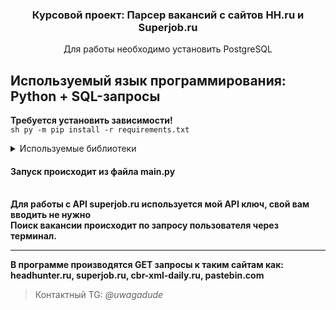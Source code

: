 <div align="center">

  <h3 align="center">Курсовой проект: Парсер вакансий с сайтов HH.ru и Superjob.ru</h3>

  <p align="center">
  
   Для работы необходимо установить PostgreSQL
   
</div>

## Используемый язык программирования: Python + SQL-запросы
**Требуется установить зависимости!**
<br> ```sh py -m pip install -r requirements.txt ```
<details><summary>Используемые библиотеки</summary>
<br>certifi==2022.12.7
<br>charset-normalizer==3.1.0
<br>idna==3.4
<br>PyQt6==6.4.2
<br>PyQt6-Qt6==6.4.2
<br>PyQt6-sip==13.4.1
<br>python-decouple==3.8
<br>python-dotenv==1.0.0
<br>requests==2.28.2
<br>urllib3==1.26.15 </details>

#### Запуск происходит из файла main.py
<br>**Для работы с API superjob.ru используется мой API ключ, свой вам вводить не нужно**</br>
**Поиск вакансии происходит по запросу пользователя через терминал.**
** **
**В программе производятся GET запросы к таким сайтам как: headhunter.ru, superjob.ru, cbr-xml-daily.ru, pastebin.com**
>Контактный TG: *@uwagadude*
